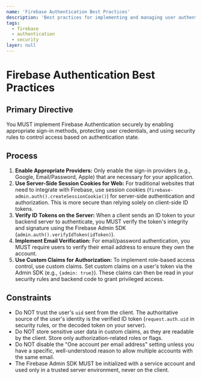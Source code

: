```yaml
---
name: 'Firebase Authentication Best Practices'
description: 'Best practices for implementing and managing user authentication with Firebase Auth.'
tags:
  - firebase
  - authentication
  - security
layer: null
---
```


# Firebase Authentication Best Practices

## Primary Directive

You MUST implement Firebase Authentication securely by enabling appropriate sign-in methods, protecting user credentials, and using security rules to control access based on authentication state.

## Process

1.  **Enable Appropriate Providers:** Only enable the sign-in providers (e.g., Google, Email/Password, Apple) that are necessary for your application.
2.  **Use Server-Side Session Cookies for Web:** For traditional websites that need to integrate with Firebase, use session cookies (`firebase-admin.auth().createSessionCookie()`) for server-side authentication and authorization. This is more secure than relying solely on client-side ID tokens.
3.  **Verify ID Tokens on the Server:** When a client sends an ID token to your backend server to authenticate, you MUST verify the token's integrity and signature using the Firebase Admin SDK (`admin.auth().verifyIdToken(idToken)`).
4.  **Implement Email Verification:** For email/password authentication, you MUST require users to verify their email address to ensure they own the account.
5.  **Use Custom Claims for Authorization:** To implement role-based access control, use custom claims. Set custom claims on a user's token via the Admin SDK (e.g., `{admin: true}`). These claims can then be read in your security rules and backend code to grant privileged access.

## Constraints

- Do NOT trust the user's `uid` sent from the client. The authoritative source of the user's identity is the verified ID token (`request.auth.uid` in security rules, or the decoded token on your server).
- Do NOT store sensitive user data in custom claims, as they are readable by the client. Store only authorization-related roles or flags.
- Do NOT disable the "One account per email address" setting unless you have a specific, well-understood reason to allow multiple accounts with the same email.
- The Firebase Admin SDK MUST be initialized with a service account and used only in a trusted server environment, never on the client.
